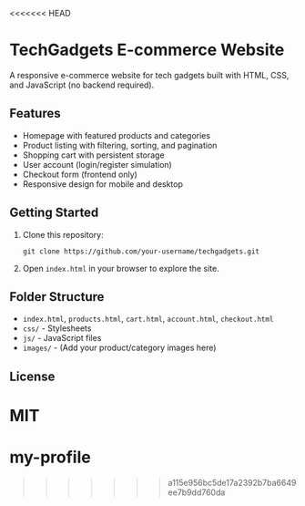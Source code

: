 <<<<<<< HEAD
# TechGadgets E-commerce Website

A responsive e-commerce website for tech gadgets built with HTML, CSS, and JavaScript (no backend required).

## Features
- Homepage with featured products and categories
- Product listing with filtering, sorting, and pagination
- Shopping cart with persistent storage
- User account (login/register simulation)
- Checkout form (frontend only)
- Responsive design for mobile and desktop

## Getting Started
1. Clone this repository:
   ```
   git clone https://github.com/your-username/techgadgets.git
   ```
2. Open `index.html` in your browser to explore the site.

## Folder Structure
- `index.html`, `products.html`, `cart.html`, `account.html`, `checkout.html`
- `css/` - Stylesheets
- `js/` - JavaScript files
- `images/` - (Add your product/category images here)

## License
MIT
=======
# my-profile
>>>>>>> a115e956bc5de17a2392b7ba6649ee7b9dd760da
